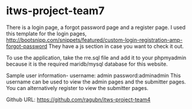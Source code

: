 # itws-project-team7

There is a login page, a forgot password page and a register page. I used this template for the login pages, http://bootsnipp.com/snippets/featured/custom-login-registration-amp-forgot-password
They have a js section in case you want to check it out.

To use the application, take the rre.sql file and add it to your phpmyadmin because it is the required maridb/mysql database for this website.

Sample user information-
username: admin   password:adminadmin
This username can be used to view the admin pages and the submitter pages.
You can alternatively register to view the submitter pages.

Github URL: <a href=https://github.com/ragubn/itws-project-team4>https://github.com/ragubn/itws-project-team4</a>
